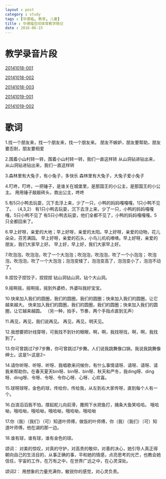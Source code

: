```yaml
---
layout : post
category : study
tags : [华德福, 教育, 儿童]
title : 华德福空间体育教学随记
date : 2016-06-15
---
```



# 教学录音片段<a id="orgheadline9"></a>


[20141018-001](http://samrain.qiniudn.com/20141018_001.amr)


[20141018-002](http://samrain.qiniudn.com/20141018_002.amr)


[20141018-003](http://samrain.qiniudn.com/20141018_003.amr)


[20141019-001](http://samrain.qiniudn.com/20141019_001.amr)


[20141019-002](http://samrain.qiniudn.com/20141019_002.amr)


# 歌词<a id="orgheadline10"></a>


1.找一个朋友来，找一个朋友来，找一个朋友来。
朋友不嫉妒，朋友要帮助，朋友要忍耐，朋友要相爱


2.围着小山村转一转，围着小山村转一转，我们一直这样转
从山洞钻进钻出来，从山洞钻进钻出来，我们一直这样转


3.森林里有大兔子，有小兔子，多快乐
森林里有大兔子，大兔子爱小兔子


4.叮咚，叮咚，一把锤子，是谁关在城堡里，是那国王的小公主，是那国王的小公主。 用用锤子敲敲砖头，救出公主，咚咚


5.有5只小鸭去玩耍，沉下去浮上来，少了一只，小鸭的妈妈嘎嘎嘎，1只小鸭不见了。
（4,3,2）
有1只小鸭去玩耍，沉下去浮上来，少了一只，小鸭的妈妈嘎嘎嘎，5只小鸭不见了
有5只小鸭去玩耍，他们全都不见了，小鸭的妈妈嘎嘎嘎，5只全都回来了。


6.早上好呀，亲爱的大地；早上好呀，亲爱的太阳。早上好呀，亲爱的动物，花儿朵朵，芬芳满园。
早上好呀，亲爱的石头，小鸟儿叽叽喳喳。早上好呀，亲爱的朋友，我们大家早上好。
早上好，早上好，我们大家早上好。


7.吹泡泡，吹泡泡，吹了一个大泡泡；吹泡泡，吹泡泡，吹了一个小泡泡；
吹泡泡，吹泡泡，吹了一个大泡泡；泡泡变矮了，泡泡变高了，泡泡变小了，泡泡不动了。


8.捏饺子捏饺子，捏捏捏
钻山洞钻山洞，钻个大山洞。


9.摇啊摇，摇啊摇，摇到外婆桥，外婆叫我好宝宝。


10.快来加入我们的圆圈，我们的圆圈，我们的圆圈；快来加入我们的圆圈，让它越来越大。
快来加入我们的圆圈，我们的圆圈，我们的圆圈；快来加入我们的圆圈，让它越来越圆。
（另一种，拍手，节奏，两个手指点直到无声）


11.再见，再见，我们说再见。
再见，再见，明天见。


12.我想要把针线穿呀，可我找不到针的眼眼，啊，啊，我找呀找，啊，啊，我找到了。


13.你可曾跳过7步7步舞，你可曾跳过7步舞。人们说我跳舞像口锅，我说我跳舞像绅士。这是1~这是2~


14.请你听呀、听呀、听呀、我唱歌来问候你，有什么事情请呀、请呀、请呀、请我来帮助你。在春天夏天bin呀、bin呀、bin呀、秋天和严冬，我ding呀、ding呀、ding呀、令呀、令呀、令你心呀、心呀、心欢喜。


15.球呀球呀，金色的球，传给你，传给我，从左到右大家传呀，直到每个人有一个。


16.白浪滔滔我不怕，撑起舵儿向前滑，撒网下水把鱼打，捕条大鱼笑哈哈。
哦哈呦，哦哈呦，哦哈呦，哦哈呦，哦哈呦，哦哈呦


17.你（我）（我们）（可）知道叶师傅，做饭的叶师傅，你（我）（我们）（可）知道叶师傅，他在湖的那一边。


18.谁有球，谁有球，谁有金色的球。


颂词：
对美的惊叹，对真的守护，对高贵的敬仰，对善的决心，她引导人真正得朝向自己的生活目的，从事正确的事，平和她的情感，点亮思考的光芒，也教会她信任，宇宙的工作，在万有之中，在世界广远之中，在心灵深处。


颂词2：
用想象的力量充满你，敏锐你的感觉，对心灵负责。
